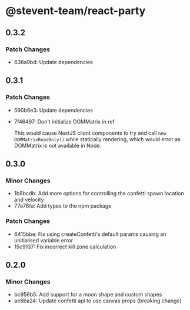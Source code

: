 # @stevent-team/react-party

## 0.3.2

### Patch Changes

- 636a9bd: Update dependencies

## 0.3.1

### Patch Changes

- 590b6e3: Update dependencies
- 7f46497: Don't initialize DOMMatrix in ref

  This would cause NextJS client components to try and call `new DOMMatrixReadOnly()` while statically rendering, which would error as DOMMatrix is not available in Node.

## 0.3.0

### Minor Changes

- 1b8bcdb: Add more options for controlling the confetti spawn location and velocity
- 77e76fa: Add types to the npm package

### Patch Changes

- 6415bbe: Fix using createConfetti's default params causing an unitialised variable error
- 15c9137: Fix incorrect kill zone calculation

## 0.2.0

### Minor Changes

- bc956b5: Add support for a moon shape and custom shapes
- ae8ba24: Update confetti api to use canvas props (breaking change)
